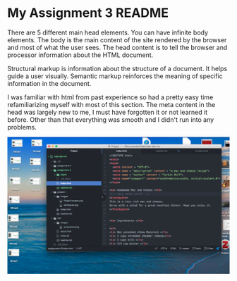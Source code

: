
# My Assignment 3 README

There are 5 different main head elements. You can have infinite body elements. The body is the main content of the site rendered by the browser and most of what the user sees. The head content is to tell the browser and processor information about the HTML document.

Structural markup is information about the structure of a document. It helps guide a user visually. Semantic markup reinforces the meaning of specific information in the document.

I was familiar with html from past experience so had a pretty easy time refamiliarizing myself with most of this section. The meta content in the head was largely new to me, I must have forgotten it or not learned it before. Other than that everything was smooth and I didn't run into any problems.

![assignment 23 screenshot](./images/SSassignment3.png)
